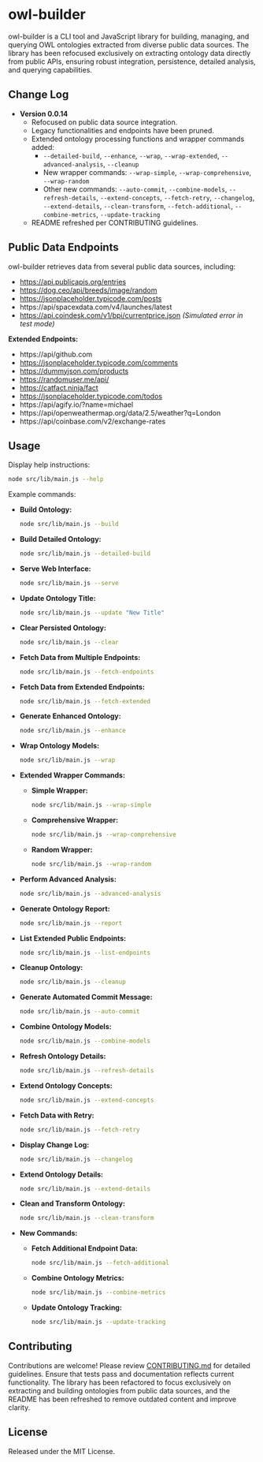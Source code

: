 # owl-builder

owl-builder is a CLI tool and JavaScript library for building, managing, and querying OWL ontologies extracted from diverse public data sources. The library has been refocused exclusively on extracting ontology data directly from public APIs, ensuring robust integration, persistence, detailed analysis, and querying capabilities.

## Change Log
- **Version 0.0.14**
  - Refocused on public data source integration.
  - Legacy functionalities and endpoints have been pruned.
  - Extended ontology processing functions and wrapper commands added:
    - `--detailed-build`, `--enhance`, `--wrap`, `--wrap-extended`, `--advanced-analysis`, `--cleanup`
    - New wrapper commands: `--wrap-simple`, `--wrap-comprehensive`, `--wrap-random`
    - Other new commands: `--auto-commit`, `--combine-models`, `--refresh-details`, `--extend-concepts`, `--fetch-retry`, `--changelog`, `--extend-details`, `--clean-transform`, `--fetch-additional`, `--combine-metrics`, `--update-tracking`
  - README refreshed per CONTRIBUTING guidelines.

## Public Data Endpoints

owl-builder retrieves data from several public data sources, including:

- https://api.publicapis.org/entries
- https://dog.ceo/api/breeds/image/random
- https://jsonplaceholder.typicode.com/posts
- https://api/spacexdata.com/v4/launches/latest
- https://api.coindesk.com/v1/bpi/currentprice.json *(Simulated error in test mode)*

**Extended Endpoints:**
- https://api/github.com
- https://jsonplaceholder.typicode.com/comments
- https://dummyjson.com/products
- https://randomuser.me/api/
- https://catfact.ninja/fact
- https://jsonplaceholder.typicode.com/todos
- https://api/agify.io/?name=michael
- https://api/openweathermap.org/data/2.5/weather?q=London
- https://api/coinbase.com/v2/exchange-rates

## Usage

Display help instructions:

```bash
node src/lib/main.js --help
```

Example commands:

- **Build Ontology:**
  ```bash
  node src/lib/main.js --build
  ```

- **Build Detailed Ontology:**
  ```bash
  node src/lib/main.js --detailed-build
  ```

- **Serve Web Interface:**
  ```bash
  node src/lib/main.js --serve
  ```

- **Update Ontology Title:**
  ```bash
  node src/lib/main.js --update "New Title"
  ```

- **Clear Persisted Ontology:**
  ```bash
  node src/lib/main.js --clear
  ```

- **Fetch Data from Multiple Endpoints:**
  ```bash
  node src/lib/main.js --fetch-endpoints
  ```

- **Fetch Data from Extended Endpoints:**
  ```bash
  node src/lib/main.js --fetch-extended
  ```

- **Generate Enhanced Ontology:**
  ```bash
  node src/lib/main.js --enhance
  ```

- **Wrap Ontology Models:**
  ```bash
  node src/lib/main.js --wrap
  ```

- **Extended Wrapper Commands:**
  - **Simple Wrapper:**
    ```bash
    node src/lib/main.js --wrap-simple
    ```
  - **Comprehensive Wrapper:**
    ```bash
    node src/lib/main.js --wrap-comprehensive
    ```
  - **Random Wrapper:**
    ```bash
    node src/lib/main.js --wrap-random
    ```

- **Perform Advanced Analysis:**
  ```bash
  node src/lib/main.js --advanced-analysis
  ```

- **Generate Ontology Report:**
  ```bash
  node src/lib/main.js --report
  ```

- **List Extended Public Endpoints:**
  ```bash
  node src/lib/main.js --list-endpoints
  ```

- **Cleanup Ontology:**
  ```bash
  node src/lib/main.js --cleanup
  ```

- **Generate Automated Commit Message:**
  ```bash
  node src/lib/main.js --auto-commit
  ```

- **Combine Ontology Models:**
  ```bash
  node src/lib/main.js --combine-models
  ```

- **Refresh Ontology Details:**
  ```bash
  node src/lib/main.js --refresh-details
  ```

- **Extend Ontology Concepts:**
  ```bash
  node src/lib/main.js --extend-concepts
  ```

- **Fetch Data with Retry:**
  ```bash
  node src/lib/main.js --fetch-retry
  ```

- **Display Change Log:**
  ```bash
  node src/lib/main.js --changelog
  ```

- **Extend Ontology Details:**
  ```bash
  node src/lib/main.js --extend-details
  ```

- **Clean and Transform Ontology:**
  ```bash
  node src/lib/main.js --clean-transform
  ```

- **New Commands:**
  - **Fetch Additional Endpoint Data:**
    ```bash
    node src/lib/main.js --fetch-additional
    ```
  - **Combine Ontology Metrics:**
    ```bash
    node src/lib/main.js --combine-metrics
    ```
  - **Update Ontology Tracking:**
    ```bash
    node src/lib/main.js --update-tracking
    ```

## Contributing

Contributions are welcome! Please review [CONTRIBUTING.md](./CONTRIBUTING.md) for detailed guidelines. Ensure that tests pass and documentation reflects current functionality. The library has been refactored to focus exclusively on extracting and building ontologies from public data sources, and the README has been refreshed to remove outdated content and improve clarity.

## License

Released under the MIT License.
